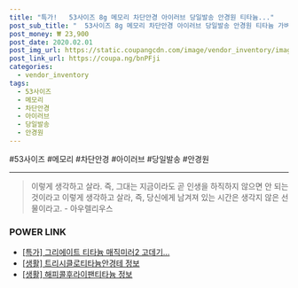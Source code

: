 ```yaml
--- 
title: "특가!   53사이즈 8g 메모리 차단안경 아이러브 당일발송 안경원 티타늄..." 
post_sub_title: "  53사이즈 8g 메모리 차단안경 아이러브 당일발송 안경원 티타늄 가벼운 블루라이트 안경" 
post_money: ₩ 23,900 
post_date: 2020.02.01 
post_img_url: https://static.coupangcdn.com/image/vendor_inventory/images/2019/01/22/10/6/e42eae5d-3528-4447-b63c-82cab0864872.jpg 
post_link_url: https://coupa.ng/bnPFji 
categories: 
  - vendor_inventory 
tags: 
  - 53사이즈 
  - 메모리 
  - 차단안경 
  - 아이러브 
  - 당일발송 
  - 안경원 
--- 
```

  #53사이즈 #메모리 #차단안경 #아이러브 #당일발송 #안경원 
<hr> 

> 이렇게 생각하고 살라. 즉, 그대는 지금이라도 곧 인생을 하직하지 않으면 안 되는 것이라고 이렇게 생각하고 살라, 즉, 당신에게 남겨져 있는 시간은 생각지 않은 선물이라고. - 아우렐리우스 


### POWER LINK

* <a href="https://blog.naver.com/an0733/221789841913" target="_blank">[특가] 그리에이트 티타늄 매직미러2 고데기...</a>
* <a href="https://blog.naver.com/sakai111/221769548798" target="_blank"> [생활] 트리시클로티타늄안경테 정보 </a>
* <a href="https://blog.naver.com/santokki14/221773482479" target="_blank"> [생활] 해피콜후라이팬티타늄 정보 </a>
